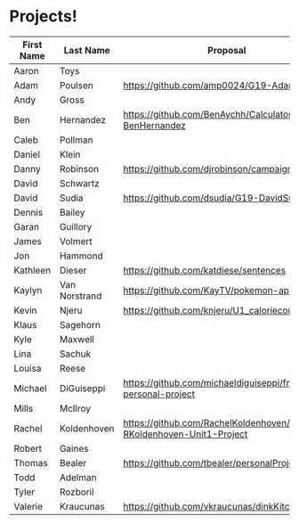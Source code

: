 # Projects!

| First Name |   Last Name   | Proposal                                 |
|------------|---------------|------------------------------------------|
| Aaron      | Toys          |                                          |
| Adam       | Poulsen       |https://github.com/amp0024/G19-AdamPoulsen|
| Andy       | Gross         |                                          |
| Ben        | Hernandez     | https://github.com/BenAychh/Calculator-G19-BenHernandez |
| Caleb      | Pollman       |                                          |
| Daniel     | Klein         |                                          |
| Danny      | Robinson      |https://github.com/djrobinson/campaign_finance|
| David      | Schwartz      |                                          |
| David      | Sudia         | https://github.com/dsudia/G19-DavidSudia |
| Dennis     | Bailey        |                                          |
| Garan      | Guillory      |                                          |
| James      | Volmert       |                                          |
| Jon        | Hammond       |                                          |
| Kathleen   | Dieser        | https://github.com/katdiese/sentences                                         |
| Kaylyn     | Van Norstrand | https://github.com/KayTV/pokemon-app                                        |
| Kevin      | Njeru         | https://github.com/knjeru/U1_caloriecounter_proj                                        |
| Klaus      | Sagehorn      |                                          |
| Kyle       | Maxwell       |                                          |
| Lina       | Sachuk        |                                          |
| Louisa     | Reese         |                                          |
| Michael    | DiGuiseppi    | https://github.com/michaeldiguiseppi/front-end-personal-project|
| Mills      | McIlroy       |                                          |
| Rachel     | Koldenhoven   | https://github.com/RachelKoldenhoven/g19-RKoldenhoven-Unit1-Project                                         |
| Robert     | Gaines        |                                          |
| Thomas     | Bealer        |https://github.com/tbealer/personalProject1.git|
| Todd       | Adelman       |                                          |
| Tyler      | Rozboril      |                                          |
| Valerie    | Kraucunas     | https://github.com/vkraucunas/dinkKitchen                                         |
